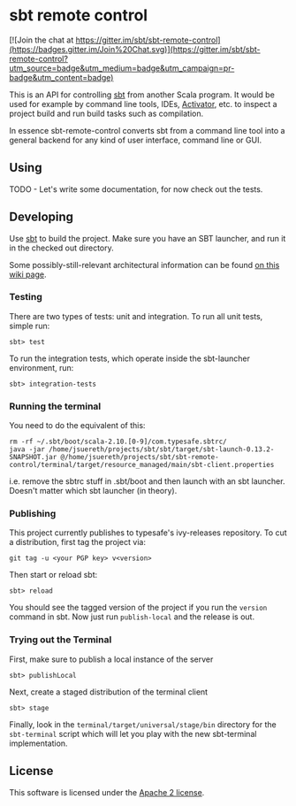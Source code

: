 # sbt remote control

[![Join the chat at https://gitter.im/sbt/sbt-remote-control](https://badges.gitter.im/Join%20Chat.svg)](https://gitter.im/sbt/sbt-remote-control?utm_source=badge&utm_medium=badge&utm_campaign=pr-badge&utm_content=badge)

This is an API for controlling [sbt](http://scala-sbt.org/) from
another Scala program. It would be used for example by command line tools,
IDEs, [Activator](https://github.com/typesafehub/activator),
etc. to inspect a project build and run build tasks such as compilation.

In essence sbt-remote-control converts sbt from a command line tool into a
general backend for any kind of user interface, command line or GUI.

## Using

TODO - Let's write some documentation, for now check out the tests.


## Developing

Use [sbt](http://scala-sbt.org/) to build the project. Make sure you have an SBT launcher, and run it in the checked out directory.


Some possibly-still-relevant architectural information can be
found [on this wiki page](https://github.com/sbt/sbt/wiki/Client-server-split).

### Testing

There are two types of tests:  unit and integration.   To run all unit tests, simple run:

    sbt> test


To run the integration tests, which operate inside the sbt-launcher environment, run:

    sbt> integration-tests


### Running the terminal

You need to do the equivalent of this:

```
rm -rf ~/.sbt/boot/scala-2.10.[0-9]/com.typesafe.sbtrc/
java -jar /home/jsuereth/projects/sbt/sbt/target/sbt-launch-0.13.2-SNAPSHOT.jar @/home/jsuereth/projects/sbt/sbt-remote-control/terminal/target/resource_managed/main/sbt-client.properties
```

i.e. remove the sbtrc stuff in .sbt/boot and then launch with an
sbt launcher. Doesn't matter which sbt launcher (in theory).

### Publishing

This project currently publishes to typesafe's ivy-releases repository.  To cut a distribution, first tag the project via:


    git tag -u <your PGP key> v<version>


Then start or reload sbt:


    sbt> reload


You should see the tagged version of the project if you run the `version` command in sbt.  Now just run `publish-local` and the release is out.


### Trying out the Terminal

First, make sure to publish a local instance of the server

    sbt> publishLocal

Next, create a staged distribution of the terminal client

    sbt> stage

Finally, look in the `terminal/target/universal/stage/bin` directory for the `sbt-terminal` script which will let you play with the new sbt-terminal implementation.

## License

This software is licensed under the [Apache 2 license](http://www.apache.org/licenses/LICENSE-2.0).
